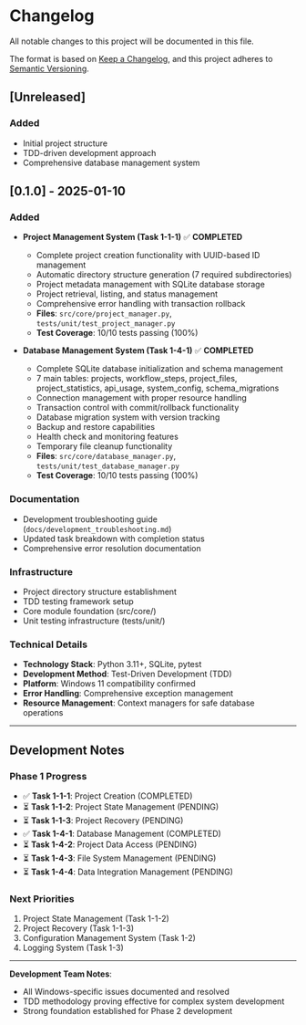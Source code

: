 # Changelog

All notable changes to this project will be documented in this file.

The format is based on [Keep a Changelog](https://keepachangelog.com/en/1.0.0/),
and this project adheres to [Semantic Versioning](https://semver.org/spec/v2.0.0.html).

## [Unreleased]

### Added
- Initial project structure
- TDD-driven development approach
- Comprehensive database management system

## [0.1.0] - 2025-01-10

### Added
- **Project Management System (Task 1-1-1)** ✅ **COMPLETED**
  - Complete project creation functionality with UUID-based ID management
  - Automatic directory structure generation (7 required subdirectories)
  - Project metadata management with SQLite database storage
  - Project retrieval, listing, and status management
  - Comprehensive error handling with transaction rollback
  - **Files**: `src/core/project_manager.py`, `tests/unit/test_project_manager.py`
  - **Test Coverage**: 10/10 tests passing (100%)

- **Database Management System (Task 1-4-1)** ✅ **COMPLETED**
  - Complete SQLite database initialization and schema management
  - 7 main tables: projects, workflow_steps, project_files, project_statistics, api_usage, system_config, schema_migrations
  - Connection management with proper resource handling
  - Transaction control with commit/rollback functionality
  - Database migration system with version tracking
  - Backup and restore capabilities
  - Health check and monitoring features
  - Temporary file cleanup functionality
  - **Files**: `src/core/database_manager.py`, `tests/unit/test_database_manager.py`
  - **Test Coverage**: 10/10 tests passing (100%)

### Documentation
- Development troubleshooting guide (`docs/development_troubleshooting.md`)
- Updated task breakdown with completion status
- Comprehensive error resolution documentation

### Infrastructure
- Project directory structure establishment
- TDD testing framework setup
- Core module foundation (src/core/)
- Unit testing infrastructure (tests/unit/)

### Technical Details
- **Technology Stack**: Python 3.11+, SQLite, pytest
- **Development Method**: Test-Driven Development (TDD)
- **Platform**: Windows 11 compatibility confirmed
- **Error Handling**: Comprehensive exception management
- **Resource Management**: Context managers for safe database operations

---

## Development Notes

### Phase 1 Progress
- ✅ **Task 1-1-1**: Project Creation (COMPLETED)
- ⏳ **Task 1-1-2**: Project State Management (PENDING)
- ⏳ **Task 1-1-3**: Project Recovery (PENDING)
- ✅ **Task 1-4-1**: Database Management (COMPLETED)
- ⏳ **Task 1-4-2**: Project Data Access (PENDING)
- ⏳ **Task 1-4-3**: File System Management (PENDING)
- ⏳ **Task 1-4-4**: Data Integration Management (PENDING)

### Next Priorities
1. Project State Management (Task 1-1-2)
2. Project Recovery (Task 1-1-3) 
3. Configuration Management System (Task 1-2)
4. Logging System (Task 1-3)

---

**Development Team Notes**: 
- All Windows-specific issues documented and resolved
- TDD methodology proving effective for complex system development
- Strong foundation established for Phase 2 development 